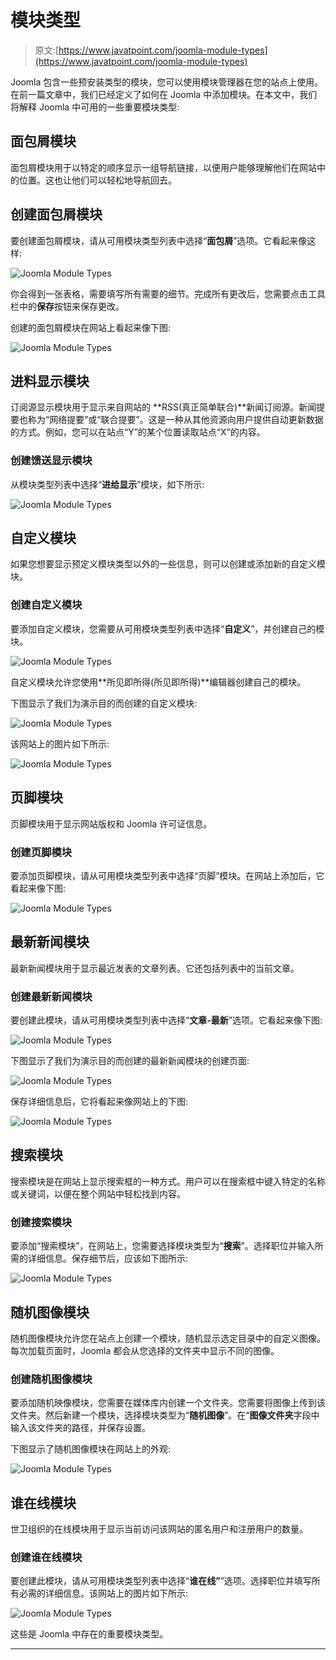 # 模块类型

> 原文:[https://www.javatpoint.com/joomla-module-types](https://www.javatpoint.com/joomla-module-types)

Joomla 包含一些预安装类型的模块，您可以使用模块管理器在您的站点上使用。在前一篇文章中，我们已经定义了如何在 Joomla 中添加模块。在本文中，我们将解释 Joomla 中可用的一些重要模块类型:

## 面包屑模块

面包屑模块用于以特定的顺序显示一组导航链接，以便用户能够理解他们在网站中的位置。这也让他们可以轻松地导航回去。

## 创建面包屑模块

要创建面包屑模块，请从可用模块类型列表中选择“**面包屑**”选项。它看起来像这样:

![Joomla Module Types](img/4ce19d4ab99f36a6906a7d406f9e2b4d.png)

你会得到一张表格，需要填写所有需要的细节。完成所有更改后，您需要点击工具栏中的**保存**按钮来保存更改。

创建的面包屑模块在网站上看起来像下图:

![Joomla Module Types](img/87807c5a26647759bd361d4ce791b7dd.png)

## 进料显示模块

订阅源显示模块用于显示来自网站的 **RSS(真正简单联合)**新闻订阅源。新闻提要也称为“网络提要”或“联合提要”。这是一种从其他资源向用户提供自动更新数据的方式。例如，您可以在站点“Y”的某个位置读取站点“X”的内容。

### 创建馈送显示模块

从模块类型列表中选择“**进给显示**”模块，如下所示:

![Joomla Module Types](img/131865ef1aa4e9bd2cbc560beb3d4a70.png)

## 自定义模块

如果您想要显示预定义模块类型以外的一些信息，则可以创建或添加新的自定义模块。

### 创建自定义模块

要添加自定义模块，您需要从可用模块类型列表中选择“**自定义**”，并创建自己的模块。

![Joomla Module Types](img/0f1df1b2a7b760473fb6c9dafbaadea6.png)

自定义模块允许您使用**所见即所得(所见即所得)**编辑器创建自己的模块。

下图显示了我们为演示目的而创建的自定义模块:

![Joomla Module Types](img/6160e0a48fe17cef02c3595ffbaa2ddf.png)

该网站上的图片如下所示:

![Joomla Module Types](img/994baf07ec1701cbcc0f49bef4ebbba3.png)

## 页脚模块

页脚模块用于显示网站版权和 Joomla 许可证信息。

### 创建页脚模块

要添加页脚模块，请从可用模块类型列表中选择“页脚”模块。在网站上添加后，它看起来像下图:

![Joomla Module Types](img/54415805445ad9e79f2347c317936e53.png)

## 最新新闻模块

最新新闻模块用于显示最近发表的文章列表。它还包括列表中的当前文章。

### 创建最新新闻模块

要创建此模块，请从可用模块类型列表中选择“**文章-最新**”选项。它看起来像下图:

![Joomla Module Types](img/badfc10df2eba51981e6cfee01294b41.png)

下图显示了我们为演示目的而创建的最新新闻模块的创建页面:

![Joomla Module Types](img/40351843e067f0b82f18d117c3ad5970.png)

保存详细信息后，它将看起来像网站上的下图:

![Joomla Module Types](img/348a9e3d6dbb76346f5742295789a2dd.png)

## 搜索模块

搜索模块是在网站上显示搜索框的一种方式。用户可以在搜索框中键入特定的名称或关键词，以便在整个网站中轻松找到内容。

### 创建搜索模块

要添加“搜索模块”，在网站上，您需要选择模块类型为“**搜索**”。选择职位并输入所需的详细信息。保存细节后，应该如下图所示:

![Joomla Module Types](img/b9f56a21af6db6bf66da9b8217dda4e7.png)

## 随机图像模块

随机图像模块允许您在站点上创建一个模块，随机显示选定目录中的自定义图像。每次加载页面时，Joomla 都会从您选择的文件夹中显示不同的图像。

### 创建随机图像模块

要添加随机映像模块，您需要在媒体库内创建一个文件夹。您需要将图像上传到该文件夹。然后新建一个模块，选择模块类型为“**随机图像**”。在“**图像文件夹**字段中输入该文件夹的路径，并保存设置。

下图显示了随机图像模块在网站上的外观:

![Joomla Module Types](img/b526bb81d043c9078de601623d324e2e.png)

## 谁在线模块

世卫组织的在线模块用于显示当前访问该网站的匿名用户和注册用户的数量。

### 创建谁在线模块

要创建此模块，请从可用模块类型列表中选择“**谁在线”**”选项。选择职位并填写所有必需的详细信息。该网站上的图片如下所示:

![Joomla Module Types](img/e1309dd532a4e3c0d915fb2c9feb3996.png)

这些是 Joomla 中存在的重要模块类型。

* * *